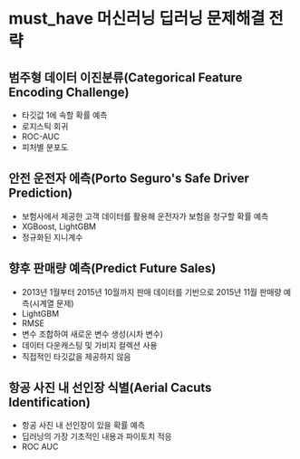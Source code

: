 # must_have 머신러닝 딥러닝 문제해결 전략

## 범주형 데이터 이진분류(Categorical Feature Encoding Challenge)
- 타깃값 1에 속할 확률 예측
- 로지스틱 회귀
- ROC-AUC
- 피처별 분포도

## 안전 운전자 에측(Porto Seguro's Safe Driver Prediction)
  - 보험사에서 제공한 고객 데이터를 활용해 운전자가 보험을 청구할 확률 예측
  - XGBoost, LightGBM
  - 정규화된 지니계수

## 향후 판매량 예측(Predict Future Sales)
  - 2013년 1월부터 2015년 10월까지 판매 데이터를 기반으로 2015년 11월 판매량 예측(시계열 문제)
  - LightGBM
  - RMSE
  - 변수 조합하여 새로운 변수 생성(시차 변수)
  - 데이터 다운캐스팅 및 가비지 컬렉션 사용
  - 직접적인 타깃값을 제공하지 않음

## 항공 사진 내 선인장 식별(Aerial Cacuts Identification)
  - 항공 사진 내 선인장이 있을 확률 예측
  - 딥러닝의 가장 기초적인 내용과 파이토치 적응
  - ROC AUC

